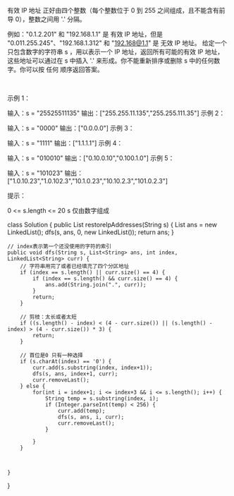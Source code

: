 有效 IP 地址 正好由四个整数（每个整数位于 0 到 255 之间组成，且不能含有前导 0），整数之间用 '.' 分隔。

例如："0.1.2.201" 和 "192.168.1.1" 是 有效 IP 地址，但是 "0.011.255.245"、"192.168.1.312" 和 "192.168@1.1" 是 无效 IP 地址。
给定一个只包含数字的字符串 s ，用以表示一个 IP 地址，返回所有可能的有效 IP 地址，这些地址可以通过在 s 中插入 '.' 来形成。你不能重新排序或删除 s 中的任何数字。你可以按 任何 顺序返回答案。

 

示例 1：

输入：s = "25525511135"
输出：["255.255.11.135","255.255.111.35"]
示例 2：

输入：s = "0000"
输出：["0.0.0.0"]
示例 3：

输入：s = "1111"
输出：["1.1.1.1"]
示例 4：

输入：s = "010010"
输出：["0.10.0.10","0.100.1.0"]
示例 5：

输入：s = "101023"
输出：["1.0.10.23","1.0.102.3","10.1.0.23","10.10.2.3","101.0.2.3"]
 

提示：

0 <= s.length <= 20
s 仅由数字组成



class Solution {
    public List<String> restoreIpAddresses(String s) {
        List<String> ans = new LinkedList<String>();
        dfs(s, ans, 0, new LinkedList<String>());
        return ans;
    }

    // index表示第一个还没使用的字符的索引
    public void dfs(String s, List<String> ans, int index, LinkedList<String> curr) {
        // 字符串用完了或者已经填充了四个分区地址
        if (index == s.length() || curr.size() == 4) {
            if (index == s.length() && curr.size() == 4) {
                ans.add(String.join(".", curr));
            }
            return;
        }

        // 剪枝：太长或者太短
        if ((s.length() - index) < (4 - curr.size()) || (s.length() - index) > (4 - curr.size()) * 3) {
            return;
        }

        // 首位是0 只有一种选择
        if (s.charAt(index) == '0') {
            curr.add(s.substring(index, index+1));
            dfs(s, ans, index+1, curr);
            curr.removeLast();
        } else {
            for(int i = index+1; i <= index+3 && i <= s.length(); i++) {
                String temp = s.substring(index, i);
                if (Integer.parseInt(temp) < 256) {
                    curr.add(temp);
                    dfs(s, ans, i, curr);
                    curr.removeLast();
                }
                
            }
        }
        


    }
}